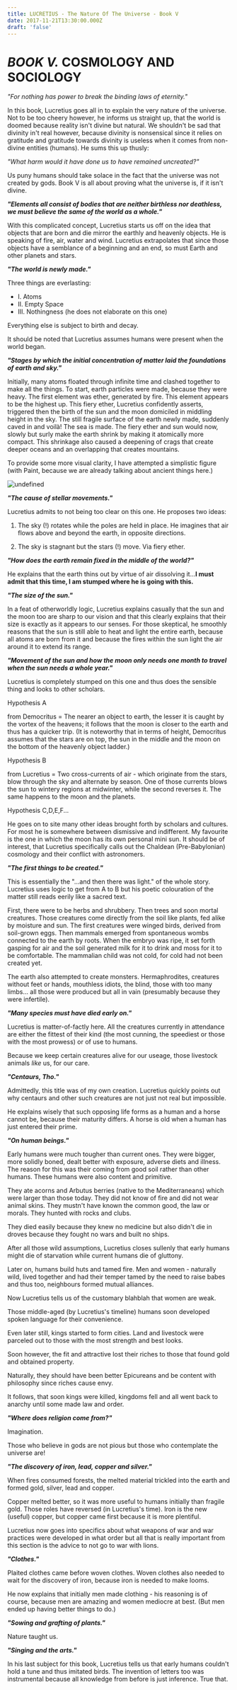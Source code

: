```yaml
---
title: LUCRETIUS - The Nature Of The Universe - Book V
date: 2017-11-21T13:30:00.000Z
draft: 'false'
---
```

# *BOOK V.* COSMOLOGY AND SOCIOLOGY

*"For nothing has power to break the binding laws of eternity."*

In this book, Lucretius goes all in to explain the very nature of the universe. Not to be too cheery however, he informs us straight up, that the world is doomed because reality isn't divine but natural. We shouldn't be sad that divinity in't real however, because divinity is nonsensical since it relies on gratitude and gratitude towards divinity is useless when it comes from non-divine entities (humans). 
He sums this up thusly:

*"What harm would it have done us to have remained uncreated?"*

Us puny humans should take solace in the fact that the universe was not created by gods. Book V is all about proving what the universe is, if it isn't divine.

***"Elements all consist of bodies that are neither birthless nor deathless, we must believe the same of the world as a whole."***

With this complicated concept, Lucretius starts us off on the idea that objects that are born and die mirror the earthly and heavenly objects. He is speaking of fire, air, water and wind. Lucretius extrapolates that since those objects have a semblance of a beginning and an end, so must Earth and other planets and stars.

***"The world is newly made."***

Three things are everlasting:
- I. Atoms
- II. Empty Space
- III. Nothingness (he does not elaborate on this one)

Everything else is subject to birth and decay. 

It should be noted that Lucretius assumes humans were present when the world began.

***"Stages by which the initial concentration of matter laid the foundations of earth and sky."***

Initially, many atoms floated through infinite time and clashed together to make all the things. To start, earth particles were made, because they were heavy. The first element was ether, generated by fire. This element appears to be the highest up.
This fiery ether, Lucretius confidently asserts, triggered then the birth of the sun and the moon domiciled in middling height in the sky.
The still fragile surface of the earth newly made, suddenly caved in and voilà! The sea is made.
The fiery ether and sun would now, slowly but surly make the earth shrink by making it atomically more compact. This shrinkage also caused a deepening of crags that create deeper oceans and an overlapping that creates mountains.

To provide some more visual clarity, I have attempted a simplistic figure (with Paint, because we are already talking about ancient things here.)

![undefined](/images/uploads/Lucretius-universe.jpg)

***"The cause of stellar movements."***

Lucretius admits to not being too clear on this one. He proposes two ideas:

1. The sky (!) rotates while the poles are held in place.
He imagines that air flows above and beyond the earth, in opposite directions.

2. The sky is stagnant but the stars (!) move. Via fiery ether.

***"How does the earth remain fixed in the middle of the world?"***

He explains that the earth thins out by virtue of air dissolving it...**I must admit that this time, I am stumped where he is going with this.**

***"The size of the sun."***

In a feat of otherworldly logic, Lucretius explains casually that the sun and the moon too are sharp to our vision and that this clearly explains that their size is exactly as it appears to our senses. For those skeptical, he smoothly reasons that the sun is still able to heat and light the entire earth, because all atoms are born from it and because the fires within the sun light the air around it to extend its range.

***"Movement of the sun and how the moon only needs one month to travel when the sun needs a whole year."***

Lucretius is completely stumped on this one and thus does the sensible thing and looks to other scholars.

Hypothesis A

from Democritus = The nearer an object to earth, the lesser it is caught by the vortex of the heavens; it follows that the moon is closer to the earth and thus has a quicker trip. (It is noteworthy that in terms of height, Democritus assumes that the stars are on top, the sun in the middle and the moon on the bottom of the heavenly object ladder.)

Hypothesis B

from Lucretius = Two cross-currents of air - which originate from the stars, blow through the sky and alternate by season. One of those currents blows the sun to wintery regions at midwinter, while the second reverses it. The same happens to the moon and the planets.

Hypothesis C,D,E,F...

He goes on to site many other ideas brought forth by scholars and cultures. For most he is somewhere between dismissive and indifferent. My favourite is the one in which the moon has its own personal mini sun. It should be of interest, that Lucretius specifically calls out the Chaldean (Pre-Babylonian) cosmology and their conflict with astronomers.

***"The first things to be created."***

This is essentially the "...and then there was light." of the whole story. Lucretius uses logic to get from A to B but his poetic colouration of the matter still reads eerily like a sacred text.

First, there were to be herbs and shrubbery. Then trees and soon mortal creatures. Those creatures come directly from the soil like plants, fed alike by moisture and sun.
The first creatures were winged birds, derived from soil-grown eggs. Then mammals emerged from spontaneous wombs connected to the earth by roots. When the embryo was ripe, it set forth gasping for air and the soil generated milk for it to drink and moss for it to be comfortable. The mammalian child was not cold, for cold had not been created yet.

The earth also attempted to create monsters. Hermaphrodites, creatures without feet or hands, mouthless idiots, the blind, those with too many limbs... all those were produced but all in vain (presumably because they were infertile).

***"Many species must have died early on."***

Lucretius is matter-of-factly here. All the creatures currently in attendance are either the fittest of their kind (the most cunning, the speediest or those with the most prowess) or of use to humans.

Because we keep certain creatures alive for our useage, those livestock animals *like* us, for our care.

***"Centaurs, Tho."***

Admittedly, this title was of my own creation. Lucretius quickly points out why centaurs and other such creatures are not just not real but impossible.

He explains wisely that such opposing life forms as a human and a horse cannot be, because their maturity differs. A horse is old when a human has just entered their prime.

***"On human beings."***

Early humans were much tougher than current ones. They were bigger, more solidly boned, dealt better with exposure, adverse diets and illness. The reason for this was their coming from good soil rather than other humans.
These humans were also content and primitive. 

They ate acorns and Arbutus berries (native to the Mediterraneans) which were larger than those today. They did not know of fire and did not wear animal skins. They mustn't have known the common good, the law or morals. They hunted with rocks and clubs. 

They died easily because they knew no medicine but also didn't die in droves because they fought no wars and built no ships.

After all those wild assumptions, Lucretius closes sullenly that early humans might die of starvation while current humans die of gluttony.

Later on, humans build huts and tamed fire. Men and women - naturally wild, lived together and had their temper tamed by the need to raise babes and thus too, neighbours formed mutual alliances.

Now Lucretius tells us of the customary blahblah that women are weak. 

Those middle-aged (by Lucretius's timeline) humans soon developed spoken language for their convenience.

Even later still, kings started to form cities. Land and livestock were parceled out to those with the most strength and best looks.

Soon however, the fit and attractive lost their riches to those that found gold and obtained property.

Naturally, they should have been better Epicureans and be content with philosophy since riches cause envy.

It follows, that soon kings were killed, kingdoms fell and all went back to anarchy until some made law and order.

***"Where does religion come from?"***

Imagination. 

Those who believe in gods are not pious but those who contemplate the universe are!

***"The discovery of iron, lead, copper and silver."***

When fires consumed forests, the melted material trickled into the earth and formed gold, silver, lead and copper.

Copper melted better, so it was more useful to humans initially than fragile gold. Those roles have reversed (in Lucretius's time).
Iron is the new (useful) copper, but copper came first because it is more plentiful.

Lucretius now goes into specifics about what weapons of war and war practices were developed in what order but all that is really important from this section is the advice to not go to war with lions.

***"Clothes."***

Plaited clothes came before woven clothes. Woven clothes also needed to wait for the discovery of iron, because iron is needed to make looms.

He now explains that initially men made clothing - his reasoning is of course, because men are amazing and women mediocre at best. (But men ended up having better things to do.)

***"Sowing and grafting of plants."***

Nature taught us.

***"Singing and the arts."***

In his last subject for this book, Lucretius tells us that early humans couldn't hold a tune and thus imitated birds. The invention of letters too was instrumental because all knowledge from before is just inference. True that.





